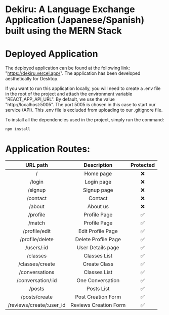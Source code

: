 # Dekiru: A Language Exchange Application (Japanese/Spanish) built using the MERN Stack

# Deployed Application

The deployed application can be found at the following link: "https://dekiru.vercel.app/". The application has been developed aesthetically for Desktop.

If you want to run this application locally, you will need to create a .env file in the root of the project and attach the environment variable "REACT_APP_API_URL". By default, we use the value "http://localhost:5005". The port 5005 is chosen in this case to start our service (API). This .env file is excluded from uploading to our .gitignore file.

To install all the dependencies used in the project, simply run the command:
```
npm install
```

# Application Routes:

| URL path                    | Description           | Protected | 
| :--------------------------:|:---------------------:|:---------------------:|
| /                           |  Home page            | ❌ |
| /login                      |  Login page           | ❌ |
| /signup                     |  Signup page          | ❌ |
| /contact                    |  Contact              | ❌ |
| /about                      |  About us             | ❌ |
| /profile                    |  Profile Page         | ✅ |
| /match                      |  Profile Page         | ✅ |
| /profile/edit               |  Edit Profile Page    | ✅ |
| /profile/delete             |  Delete Profile Page  | ✅ |
| /users/:id                  |  User Details page    | ✅ |
| /classes                    |  Classes List         | ✅ |
| /classes/create             |  Create Class         | ✅ |
| /conversations              |  Classes List         | ✅ |
| /conversation/:id           |  One Conversation     | ✅ |
| /posts                      |  Posts List           | ✅ |
| /posts/create               |  Post Creation Form   | ✅ |
| /reviews/create/:user_id    |  Reviews Creation Form| ✅ |
